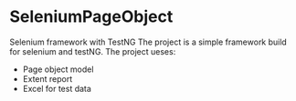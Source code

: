 # SeleniumPageObject
Selenium framework with TestNG
The project is a simple framework build for selenium and testNG.
The project ueses:
- Page object model
- Extent report
- Excel for test data
